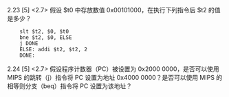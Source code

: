 2.23  [5] <2.7> 假设 $t0 中存放数值 0x00101000，在执行下列指令后 $t2 的值是多少？

```
    slt $t2, $0, $t0
    bne $t2, $0, ELSE
    j DONE
    ELSE: addi $t2, $t2, 2
    DONE:
```

2.24  [5] <2.7> 假设程序计数器（PC）被设置为 0x2000 0000，是否可以使用 MIPS 的跳转（j）指令将 PC 设置为地址 0x4000 0000？是否可以使用 MIPS 的相等则分支（beq）指令将 PC 设置为该地址？
